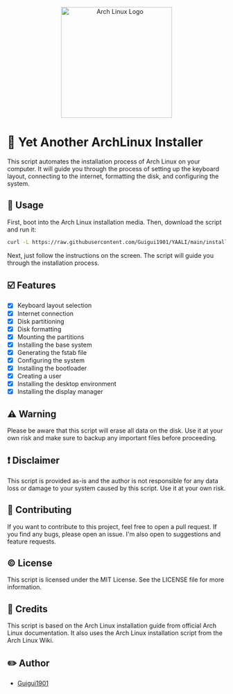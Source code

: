 <p>
    <div align="center">
        <img src="https://i.imgur.com/bJyqTSO.png" alt="Arch Linux Logo" width="256" height="256">
    </div>
</p>


# 🐧 Yet Another ArchLinux Installer
This script automates the installation process of Arch Linux on your computer. It will guide you through the process of setting up the keyboard layout, connecting to the internet, formatting the disk, and configuring the system.

## 💬 Usage
First, boot into the Arch Linux installation media. Then, download the script and run it:
```bash
curl -L https://raw.githubusercontent.com/Guigui1901/YAALI/main/installer.sh > installer.sh && chmod +x installer.sh && ./installer.sh
```

Next, just follow the instructions on the screen. The script will guide you through the installation process.

## ☑️ Features
- [x] Keyboard layout selection
- [x] Internet connection
- [x] Disk partitioning
- [x] Disk formatting
- [x] Mounting the partitions
- [x] Installing the base system
- [x] Generating the fstab file
- [x] Configuring the system
- [x] Installing the bootloader
- [x] Creating a user
- [x] Installing the desktop environment
- [x] Installing the display manager

## ⚠️ Warning
Please be aware that this script will erase all data on the disk. Use it at your own risk and make sure to backup any important files before proceeding.

## ❗️ Disclaimer
This script is provided as-is and the author is not responsible for any data loss or damage to your system caused by this script. Use it at your own risk.

## 🤝 Contributing
If you want to contribute to this project, feel free to open a pull request. If you find any bugs, please open an issue. I'm also open to suggestions and feature requests.

## ©️ License
This script is licensed under the MIT License. See the LICENSE file for more information.

## 📃 Credits
This script is based on the Arch Linux installation guide from official Arch Linux documentation. It also uses the Arch Linux installation script from the Arch Linux Wiki.

## ✏️ Author
- [Guigui1901](https://github.com/Guigui1901)